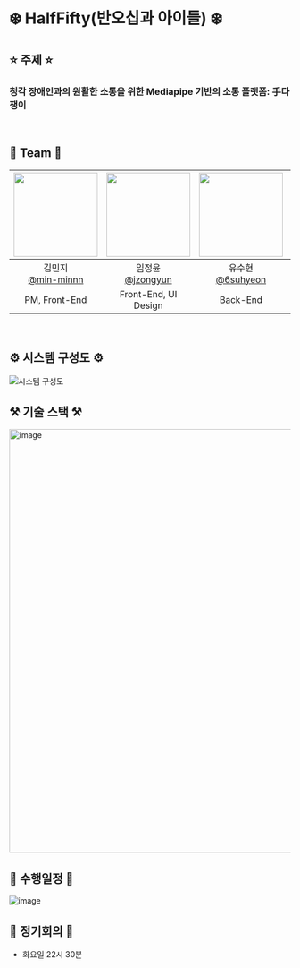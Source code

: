 # ❄️ HalfFifty(반오십과 아이들) ❄️
## ⭐️ 주제 ⭐️
### 청각 장애인과의 원활한 소통을 위한 Mediapipe 기반의 소통 플랫폼: 手다쟁이
<br>

## 👥 Team 👥
|<img src="https://github.com/user-attachments/assets/4ead74b8-1994-40e5-8e4d-e92bf751c58c" width="150" />|<img src="https://github.com/user-attachments/assets/4223c4b9-2b26-4f6b-981b-35d9a8258c8e" width="150" />|<img src="https://github.com/user-attachments/assets/5e37aa2c-c492-4a80-96e0-a465034fe54b" width="150" />|<img src="https://github.com/user-attachments/assets/9b602e75-5ec6-41bf-9aca-d5f69f3f78c7" width="150" />|
|:-:|:-:|:-:|:-:|
|김민지<br/>[@min-minnn](https://github.com/min-minnn)|임정윤<br/>[@jzongyun](https://github.com/jzongyun)|유수현<br/>[@6suhyeon](https://github.com/6suhyeon)|문창현<br/>[@changdoong](https://github.com/changdoong)|
|PM, Front-End|Front-End, UI Design|Back-End|AI
<br>

## ⚙️ 시스템 구성도 ⚙️
![시스템 구성도](https://github.com/user-attachments/assets/a919fb19-cc34-43e8-9904-588b0235a5e7)
<br>

## ⚒️ 기술 스택 ⚒️
<img width="757" alt="image" src="https://github.com/user-attachments/assets/93ea43e7-070a-4f0f-9265-9a3f14e4240e">
<br>

## 📅 수행일정 📅
![image](https://github.com/user-attachments/assets/fd2a870e-213a-45c1-8812-ca3428cee77c)
<br>

## 🚨 정기회의 🚨
- 화요일 22시 30분
